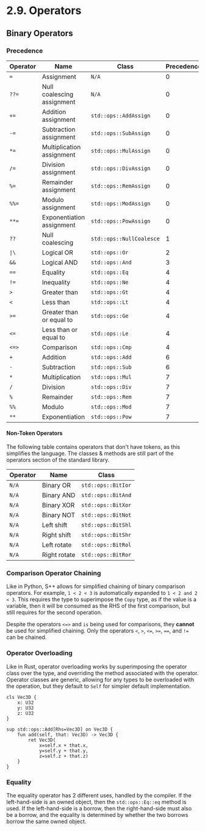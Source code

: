 # 2.9. Operators

<primary-label ref="header-label"/>

<secondary-label ref="doc-wip"/>

## Binary Operators

### Precedence

| Operator | Name                       | Class                    | Precedence |
|----------|----------------------------|--------------------------|------------|
| `=`      | Assignment                 | `N/A`                    | 0          |
| `??=`    | Null coalescing assignment | `N/A`                    | 0          |
| `+=`     | Addition assignment        | `std::ops::AddAssign`    | 0          |
| `-=`     | Subtraction assignment     | `std::ops::SubAssign`    | 0          |
| `*=`     | Multiplication assignment  | `std::ops::MulAssign`    | 0          |
| `/=`     | Division assignment        | `std::ops::DivAssign`    | 0          |
| `%=`     | Remainder assignment       | `std::ops::RemAssign`    | 0          |
| `%%=`    | Modulo assignment          | `std::ops::ModAssign`    | 0          |
| `**=`    | Exponentiation assignment  | `std::ops::PowAssign`    | 0          |
| `??`     | Null coalescing            | `std::ops::NullCoalesce` | 1          |
| `\|\`    | Logical OR                 | `std::ops::Or`           | 2          |
| `&&`     | Logical AND                | `std::ops::And`          | 3          |
| `==`     | Equality                   | `std::ops::Eq`           | 4          |
| `!=`     | Inequality                 | `std::ops::Ne`           | 4          |
| `>`      | Greater than               | `std::ops::Gt`           | 4          |
| `<`      | Less than                  | `std::ops::Lt`           | 4          |
| `>=`     | Greater than or equal to   | `std::ops::Ge`           | 4          |
| `<=`     | Less than or equal to      | `std::ops::Le`           | 4          |
| `<=>`    | Comparison                 | `std::ops::Cmp`          | 4          |
| `+`      | Addition                   | `std::ops::Add`          | 6          |
| `-`      | Subtraction                | `std::ops::Sub`          | 6          |
| `*`      | Multiplication             | `std::ops::Mul`          | 7          |
| `/`      | Division                   | `std::ops::Div`          | 7          |
| `%`      | Remainder                  | `std::ops::Rem`          | 7          |
| `%%`     | Modulo                     | `std::ops::Mod`          | 7          |
| `**`     | Exponentiation             | `std::ops::Pow`          | 7          |

#### Non-Token Operators

The following table contains operators that don't have tokens, as this simplifies the language. The classes & methods
are still part of the operators section of the standard library.

| Operator | Name         | Class              |
|----------|--------------|--------------------|
| `N/A`    | Binary OR    | `std::ops::BitIor` |
| `N/A`    | Binary AND   | `std::ops::BitAnd` |
| `N/A`    | Binary XOR   | `std::ops::BitXor` |
| `N/A`    | Binary NOT   | `std::ops::BitNot` |
| `N/A`    | Left shift   | `std::ops::BitShl` |
| `N/A`    | Right shift  | `std::ops::BitShr` |
| `N/A`    | Left rotate  | `std::ops::BitRol` |
| `N/A`    | Right rotate | `std::ops::BitRor` |

### Comparison Operator Chaining

Like in Python, S++ allows for simplified chaining of binary comparison operators. For example, `1 < 2 < 3` is
automatically expanded to `1 < 2 and 2 < 3`. This requires the type to superimpose the `Copy` type, as if the value is a
variable, then it will be consumed as the RHS of the first comparison, but still requires for the second operation.

Despite the operators `<=>` and `is` being used for comparisons, they **cannot** be used for simplified chaining. Only
the operators `<`, `>`, `<=`, `>=`, `==`, and `!=` can be chained.

### Operator Overloading

Like in Rust, operator overloading works by superimposing the operator class over the type, and overriding the method
associated with the operator. Operator classes are generic, allowing for any types to be overloaded with the operation,
but they default to `Self` for simpler default implementation.

```
cls Vec3D {
    x: U32
    y: U32
    z: U32
}

sup std::ops::Add[Rhs=Vec3D] on Vec3D {
    fun add(self, that: Vec3D) -> Vec3D {
        ret Vec3D(
            x=self.x + that.x,
            y=self.y + that.y,
            z=self.z + that.z)
    }
}
```

### Equality

The equality operator has 2 different uses, handled by the compiler. If the left-hand-side is an owned object, then
the `std::ops::Eq::eq` method is used. If the left-hand-side is a borrow, then the right-hand-side must also be a
borrow, and the equality is determined by whether the two borrows borrow the same owned object.

